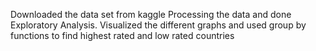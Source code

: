 Downloaded the data set from kaggle 
Processing the data and done Exploratory Analysis.
Visualized the different graphs and used group by functions to find highest rated and low rated countries 
